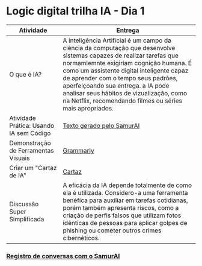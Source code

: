 # Logic digital trilha IA - Dia 1

| Atividade | Entrega |
|---|---|
| O que é IA? | A inteligência Artificial é um campo da ciẽncia da computação que desenvolve sistemas capazes de realizar tarefas que normamlemnte exigiriam cognição humana. É como um assistente digital inteligente capaz de aprender com o tempo seus padrões, aperfeiçoando sua entrega. a IA pode analisar seus hábitos de vizualização, como na Netflix, recomendando filmes ou séries mais apropriados. |
| Atividade Prática: Usando IA sem Código | [Texto gerado pelo SamurAI](https://github.com/carlosnet85/logic-digital-trilha-IA/blob/main/dia-1/resposta-samurai.md) |
| Demonstração de Ferramentas Visuais | [Grammarly](https://github.com/carlosnet85/logic-digital-trilha-IA/blob/main/dia-1/443199619-4a462ac6-95c3-4e8a-8b51-52467faf31e8.png) |
| Criar um "Cartaz de IA" | [Cartaz](https://github.com/carlosnet85/logic-digital-trilha-IA/blob/main/dia-1/O%20que%20%C3%A9%20Inteligencia%20Artificial.png) |
| Discussão Super Simplificada | A eficácia da IA depende totalmente de como ela é utilizada. Considero-a  uma ferramenta benéfica para auxiliar em tarefas cotidianas, porém  também apresenta riscos, como a criação de perfis falsos que utilizam  fotos idênticas de pessoas para aplicar golpes de phishing ou cometer  outros crimes cibernéticos. |

### [Registro de conversas com o SamurAI](https://github.com/carlosnet85/logic-digital-trilha-IA/blob/main/dia-1/conversa_samurai.md)
